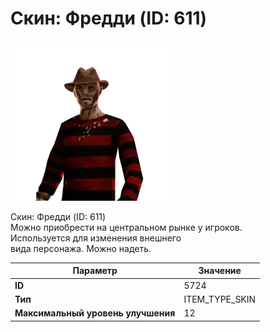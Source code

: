 # Скин: Фредди (ID: 611)

![Item Image](../img/5724.webp?raw=true)

Скин: Фредди (ID: 611)<br>Можно приобрести на центральном рынке у игроков.<br>Используется для изменения внешнего<br>вида персонажа. Можно надеть.


| Параметр | Значение |
|----------|----------|
| **ID** | 5724 |
| **Тип** | ITEM_TYPE_SKIN |
| **Максимальный уровень улучшения** | 12 |


